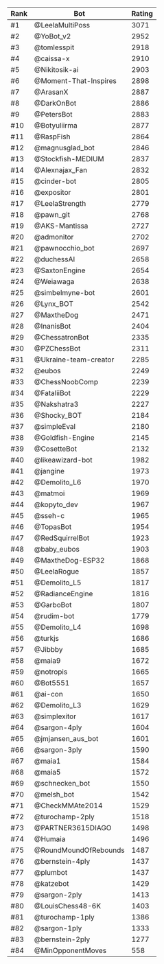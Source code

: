 Rank|Bot|Rating
---|---|---
#1|@LeelaMultiPoss|3071
#2|@YoBot_v2|2952
#3|@tomlesspit|2918
#4|@caissa-x|2910
#5|@Nikitosik-ai|2903
#6|@Moment-That-Inspires|2898
#7|@ArasanX|2887
#8|@DarkOnBot|2886
#9|@PetersBot|2883
#10|@Botyuliirma|2877
#11|@RaspFish|2864
#12|@magnusglad_bot|2846
#13|@Stockfish-MEDIUM|2837
#14|@Alexnajax_Fan|2832
#15|@cinder-bot|2805
#16|@expositor|2801
#17|@LeelaStrength|2779
#18|@pawn_git|2768
#19|@AKS-Mantissa|2727
#20|@admonitor|2702
#21|@pawnocchio_bot|2697
#22|@duchessAI|2658
#23|@SaxtonEngine|2654
#24|@Weiawaga|2638
#25|@simbelmyne-bot|2601
#26|@Lynx_BOT|2542
#27|@MaxtheDog|2471
#28|@InanisBot|2404
#29|@ChessatronBot|2335
#30|@PZChessBot|2311
#31|@Ukraine-team-creator|2285
#32|@eubos|2249
#33|@ChessNoobComp|2239
#34|@FataliiBot|2229
#35|@Nakshatra3|2227
#36|@Shocky_BOT|2184
#37|@simpleEval|2180
#38|@Goldfish-Engine|2145
#39|@CosetteBot|2132
#40|@likeawizard-bot|1982
#41|@jangine|1973
#42|@Demolito_L6|1970
#43|@matmoi|1969
#44|@kopyto_dev|1967
#45|@sseh-c|1965
#46|@TopasBot|1954
#47|@RedSquirrelBot|1923
#48|@baby_eubos|1903
#49|@MaxtheDog-ESP32|1868
#50|@LeelaRogue|1857
#51|@Demolito_L5|1817
#52|@RadianceEngine|1816
#53|@GarboBot|1807
#54|@rudim-bot|1779
#55|@Demolito_L4|1698
#56|@turkjs|1686
#57|@Jibbby|1685
#58|@maia9|1672
#59|@notropis|1665
#60|@Bot5551|1657
#61|@ai-con|1650
#62|@Demolito_L3|1629
#63|@simplexitor|1617
#64|@sargon-4ply|1604
#65|@jmjansen_aus_bot|1601
#66|@sargon-3ply|1590
#67|@maia1|1584
#68|@maia5|1572
#69|@schnecken_bot|1550
#70|@melsh_bot|1542
#71|@CheckMMAte2014|1529
#72|@turochamp-2ply|1518
#73|@PARTNER3615DIAGO|1498
#74|@Humaia|1496
#75|@RoundMoundOfRebounds|1487
#76|@bernstein-4ply|1437
#77|@plumbot|1437
#78|@katzebot|1429
#79|@sargon-2ply|1413
#80|@LouisChess48-6K|1403
#81|@turochamp-1ply|1386
#82|@sargon-1ply|1333
#83|@bernstein-2ply|1277
#84|@MinOpponentMoves|558
